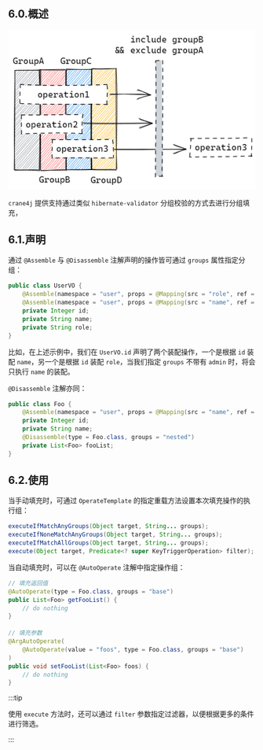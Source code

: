 ## 6.0.概述

<img src=".\image-20230225012401927.png" alt="image-20230225012401927" style="zoom:150%;" />

`crane4j` 提供支持通过类似 `hibernate-validator` 分组校验的方式去进行分组填充，

## 6.1.声明

通过 `@Assemble` 与 `@Disassemble` 注解声明的操作皆可通过 `groups` 属性指定分组：

~~~java
public class UserVO {
    @Assemble(namespace = "user", props = @Mapping(src = "role", ref = "role"), groups = "admin")
    @Assemble(namespace = "user", props = @Mapping(src = "name", ref = "name"), groups = {"base", "admin"})
    private Integer id;
    private String name;
    private String role;
}
~~~

比如，在上述示例中，我们在 `UserVO.id` 声明了两个装配操作，一个是根据 `id` 装配 `name`，另一个是根据 `id` 装配 `role`，当我们指定 `groups` 不带有 `admin` 时，将会只执行 `name` 的装配。

`@Disassemble` 注解亦同：

~~~java
public class Foo {
    @Assemble(namespace = "user", props = @Mapping(src = "name", ref = "name"), groups = "admin")
    private Integer id;
    private String name;
    @Disassemble(type = Foo.class, groups = "nested")
    private List<Foo> fooList;
}
~~~

## 6.2.使用

当手动填充时，可通过 `OperateTemplate` 的指定重载方法设置本次填充操作的执行组：

~~~java
executeIfMatchAnyGroups(Object target, String... groups);
executeIfNoneMatchAnyGroups(Object target, String... groups);
executeIfMatchAllGroups(Object target, String... groups);
execute(Object target, Predicate<? super KeyTriggerOperation> filter);
~~~

当自动填充时，可以在 `@AutoOperate` 注解中指定操作组：

~~~java
// 填充返回值
@AutoOperate(type = Foo.class, groups = "base")
public List<Foo> getFooList() {
    // do nothing
}

// 填充参数
@ArgAutoOperate(
    @AutoOperate(value = "foos", type = Foo.class, groups = "base")
)
public void setFooList(List<Foo> foos) {
    // do nothing
}
~~~

:::tip

使用 `execute` 方法时，还可以通过 `filter` 参数指定过滤器，以便根据更多的条件进行筛选。

:::
